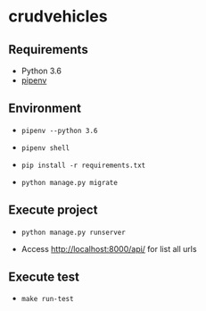 # crudvehicles

## Requirements
* Python 3.6
* [pipenv](https://docs.pipenv.org/)

## Environment
* `pipenv --python 3.6`
* `pipenv shell`
* `pip install -r requirements.txt`

* `python manage.py migrate`

## Execute project

* `python manage.py runserver`

* Access [http://localhost:8000/api/](http://localhost:8000/api/) for list all urls

## Execute test
* `make run-test`
